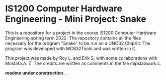 # IS1200 Computer Hardware Engineering - Mini Project: Snake
This is a repository for a project in the course IS1200 Computer Hardware Engineering spring term 2022. The repository contains all the files necessary for the program "Snake" to be run on a UNO32 ChipKit. The program was developed with MCB32Tools and was written in C.

This project was made by Roy L. and Erik S, with some collaborations with Mostafa A. Z. The credits are written as comments in the file mipslabwork.c.

**readme under construction**...
